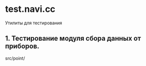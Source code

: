 test.navi.cc
============

Утилиты для тестирования


## 1. Тестирование модуля сбора данных от приборов.

src/point/

